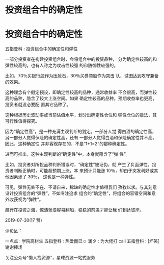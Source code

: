 # 投资组合中的确定性

# 投资组合中的确定性

五指登科 : 投资组合中的确定性和弹性

一部分投资者在构建投资组合时，会将组合中的投资品种， 分为确定性较高的和弹性较高的，也有人称之为攻击性较强 的和防御性较强的。

比如，70％买银行股作为压舱石，30％买券商股作为突击 队，试图达到攻守兼备的效果。

这种理念有个假定预设，即确定性较高的品种，通常收益率 不会很高，而弹性较高的品种，隐含了较大上涨空间。如果 确定性较高的品种，预期收益率也更高，投资者就没必要配 置其它品种了。

这种根据历史波动率或当前估值水平，划分出确定性仓位和 弹性仓位的做法，其可行性值得探究。

因为“确定性高”，是一种充满主观判断的划定。一部分人觉 得白酒的确定性高，另一部分人觉得保险的确定性高，还有 一部分人觉得白酒和保险确定性并不高。因此，这种确定性 并非客观存在的，不是“1+1=2”的那种确定性。

进而可推出，这种主观判断的“确定性”中，本身就隐含了“弹 性”。

比如，投资者对所投品种判断错误时，“确定性”被证伪，就 产生了负面弹性。投资者判断正确时，可能超预期上涨，本 来预计只能涨 10％，却由于突发利好或其他因素涨了 30％， 这也是一种弹性。

可见，弹性无处不在、不请自来，稀缺的确定性才值得我们 孜孜以求。与其刻意设计投资组合的“弹性”，不如专注追求 组合的“确定性”，将组合的容错空间和意外收获视为“弹性”。

航行在投资之海，惊涛骇浪容易翻船，稳稳的前进才能让我 们到达彼岸。

2019-07-30(17 赞)

评论区：

一点点 : 学院高材生 五指登科 : 热爱而已☺ 澜夕 : 为大佬打 call 五指登科 : [坏笑]谢谢捧场

关注公众号"懒人找资源"，星球资源一站式服务